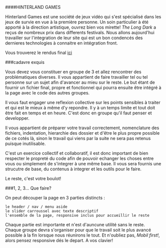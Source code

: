####HINTERLAND GAMES

Hinterland Games est une société de jeux vidéo qui s'est spécialisé dans les jeux de survie en vue à la première personne. Un soin particulier à été apporté à la direction artistique, ouvrez bien vos mirette! *The Long Dark* a reçus de nombreux prix dans differents festivals.
Nous allons aujourd'hui travailler sur l'integration de leur site qui est un bon condencés des dernieres technologies à connaitre en intégration front.

Vous trouverez le rendus final [ici](http://hinterlandgames.com/)

###cadavre exquis

Vous devez vous constituer en groupe de 3 et allez rencontrer des problématiques diverses. Il vous appartient de faire travailler tel ou tel personne sur un sujet afin d'avancer au mieu sur le reste. Le but étant de fournir un fichier final, propre et fonctionnel qui pourra ensuite être intégré à la page avec le code des autres groupes.

Il vous faut engager une reflexion collective sur les points sensibles à traiter et qui est le mieux à même d'y repondre. Il y à un temps limite et tout doit être fait en temps et en heure. C'est donc en groupe qu'il faut penser et developper.

Il vous appartient de préparer votre travail correctement, nomenclature des fichiers, indentation, hierarchie des dossier et d'être le plus propre possible de ce cotés là, sinon le travail qui viens par la suite ne sera pas retenus puisque inutilisable.

C'est un exercice collectif et collaboratif, il est donc important de bien respecter le propreté du code afin de pouvoir echanger les choses entre vous ou simplement de s'integrer à une même base.
Il vous sera fournis une strucutre de base, du contenus à integrer et les outils pour le faire.

Le reste, c'est votre boulot!

###1, 2, 3... Que faire?

On peut découper la page en 3 parties distincts :

    le header / nav / menu aside
    le slider carroussel avec texte descriptif
    l'ensemble de la page, responsive inclus pour accueillir le reste

Chaque partie est importante et n'est d'auncune utilité sans le reste.
Chaque groupe devra s'organiser pour que le travail soit le plus avancé possible à la fin lorsque nous réunirons le tout.
Et n'oubliez pas, *Mobil first!*, alors pensez responsive dés le depart.
A vos clavier!

